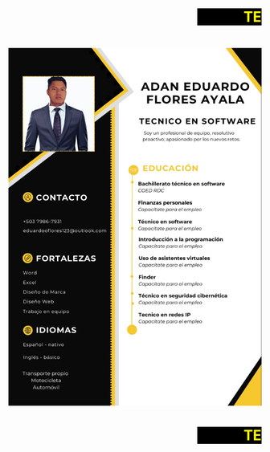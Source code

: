 
<MARQUEE><CENTER><H1 STYLE="color:YELLOW;backgrouNd-color:BLACK">TECNICO EN SOFWARE
</H1></MARQUEE>
<CENTER><img src = "1.jpg"><MARQUEE>
<CENTER><H1 STYLE="color:YELLOW;backgrouNd-color:BLACK">TECNICO EN SOFWARE
</H1>
